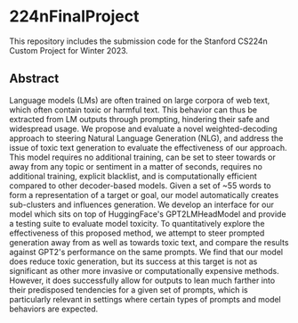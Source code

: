 # 224nFinalProject

This repository includes the submission code for the Stanford CS224n Custom Project for Winter 2023. 

## Abstract
Language models (LMs) are often trained on large corpora of web text, which often contain toxic or harmful text. This behavior can thus be extracted from LM outputs through prompting, hindering their safe and widespread usage. We propose and evaluate a novel weighted-decoding approach to steering Natural Language Generation (NLG), and address the issue of toxic text generation to evaluate the effectiveness of our approach. This model requires no additional training, can be set to steer towards or away from any topic or sentiment in a matter of seconds, requires no additional training, explicit blacklist, and is computationally efficient compared to other decoder-based models. Given a set of ~55 words to form a representation of a target or goal, our model automatically creates sub-clusters and influences generation. We develop an interface for our model which sits on top of HuggingFace's GPT2LMHeadModel and provide a testing suite to evaluate model toxicity. To quantitatively explore the effectiveness of this proposed method, we attempt to steer prompted generation away from as well as towards toxic text, and compare the results against GPT2's performance on the same prompts. We find that our model does reduce toxic generation, but its success at this target is not as significant as other more invasive or computationally expensive methods. However, it does successfully allow for outputs to lean much farther into their predisposed tendencies for a given set of prompts, which is particularly relevant in settings where certain types of prompts and model behaviors are expected.
